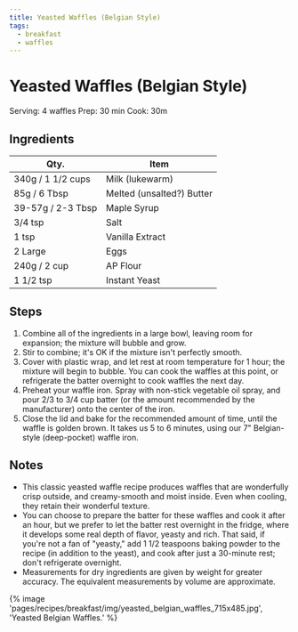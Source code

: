 ```yaml
---
title: Yeasted Waffles (Belgian Style)
tags:
  - breakfast
  - waffles
---
```


# Yeasted Waffles (Belgian Style)

Serving: 4 waffles
Prep: 30 min
Cook: 30m

## Ingredients

| Qty.              | Item                      |
| ----------------- | ------------------------- |
| 340g / 1 1/2 cups | Milk (lukewarm)           |
| 85g / 6 Tbsp      | Melted (unsalted?) Butter |
| 39-57g / 2-3 Tbsp | Maple Syrup               |
| 3/4 tsp           | Salt                      |
| 1 tsp             | Vanilla Extract           |
| 2 Large           | Eggs                      |
| 240g / 2 cup      | AP Flour                  |
| 1 1/2 tsp         | Instant Yeast             |

## Steps

1.  Combine all of the ingredients in a large bowl, leaving room for expansion;
    the mixture will bubble and grow.
2.  Stir to combine; it's OK if the mixture isn't perfectly smooth.
3.  Cover with plastic wrap, and let rest at room temperature for 1 hour; the
    mixture will begin to bubble. You can cook the waffles at this point, or
    refrigerate the batter overnight to cook waffles the next day.
4.  Preheat your waffle iron. Spray with non-stick vegetable oil spray, and
    pour 2/3 to 3/4 cup batter (or the amount recommended by the manufacturer)
    onto the center of the iron.
5.  Close the lid and bake for the recommended amount of time, until the waffle
    is golden brown. It takes us 5 to 6 minutes, using our 7" Belgian-style
    (deep-pocket) waffle iron.

## Notes

- This classic yeasted waffle recipe produces waffles that are wonderfully
  crisp outside, and creamy-smooth and moist inside. Even when cooling, they
  retain their wonderful texture.
- You can choose to prepare the batter for these waffles and cook it after an
  hour, but we prefer to let the batter rest overnight in the fridge, where it
  develops some real depth of flavor, yeasty and rich. That said, if you're not
  a fan of "yeasty," add 1 1/2 teaspoons baking powder to the recipe (in
  addition to the yeast), and cook after just a 30-minute rest; don't
  refrigerate overnight.
- Measurements for dry ingredients are given by weight for greater accuracy.
  The equivalent measurements by volume are approximate.

{% image 'pages/recipes/breakfast/img/yeasted_belgian_waffles_715x485.jpg', 'Yeasted Belgian Waffles.' %}
